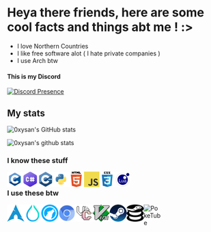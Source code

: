 # Heya there friends, here are some cool facts and things abt me ! :>
- I love Northern Countries
- I like free software alot ( I hate private companies )
- I use Arch btw

#### This is my Discord
[![Discord Presence](https://lanyard.cnrad.dev/api/1015329691290320897)](https://discord.com/users/1015329691290320897)

## My stats
![0xysan's GitHub stats](https://github-readme-stats.vercel.app/api?username=0xysan&theme=monokai&show_icons=true)

![0xysan's github stats](https://github-readme-stats.vercel.app/api/top-langs/?username=0xysan&layout=compact&theme=monokai)

### I know these stuff
<img align="left" alt="C" width="36px" src="https://raw.githubusercontent.com/github/explore/80688e429a7d4ef2fca1e82350fe8e3517d3494d/topics/c/c.png" />
<img align="left" alt="C#" width="36px" src="https://raw.githubusercontent.com/github/explore/80688e429a7d4ef2fca1e82350fe8e3517d3494d/topics/csharp/csharp.png" />
<img align="left" alt="C++" width="36px" src="https://raw.githubusercontent.com/github/explore/80688e429a7d4ef2fca1e82350fe8e3517d3494d/topics/cpp/cpp.png" />
<img align="left" alt="Python" width="36px" src="https://raw.githubusercontent.com/github/explore/80688e429a7d4ef2fca1e82350fe8e3517d3494d/topics/python/python.png" />
<img align="left" alt="HTML" width="36px" src="https://raw.githubusercontent.com/github/explore/80688e429a7d4ef2fca1e82350fe8e3517d3494d/topics/html/html.png" />
<img align="left" alt="JavaScript" width="36px" src="https://raw.githubusercontent.com/github/explore/80688e429a7d4ef2fca1e82350fe8e3517d3494d/topics/javascript/javascript.png" />
<img align="left" alt="CSS" width="36px" src="https://raw.githubusercontent.com/github/explore/80688e429a7d4ef2fca1e82350fe8e3517d3494d/topics/css/css.png" />
<img align="left" alt="CSS" width="36px" src="https://raw.githubusercontent.com/github/explore/80688e429a7d4ef2fca1e82350fe8e3517d3494d/topics/lua/lua.png" />

<font size=1> </font>
### I use these btw


[<img align="left" alt="Arch" width="40px" src="https://raw.githubusercontent.com/0xySan/0xySan/main/imgs/Arch-logo.png" />](https://archlinux.org/)

[<img align="left" alt="Hyprland" width="40px" src="https://raw.githubusercontent.com/0xySan/0xySan/main/imgs/Hyprland-logo.png" />](https://hyprland.org/)

[<img align="left" alt="LibreWolf" width="40px" src="https://raw.githubusercontent.com/0xySan/0xySan/main/imgs/LibreWolf-logo.png" />](https://librewolf.net/)

[<img align="left" alt="Ungoogled Chromium" width="40px" src="https://raw.githubusercontent.com/0xySan/0xySan/main/imgs/Ungoogled-chromium-logo.png" />](https://ungoogled-software.github.io/ungoogled-chromium-binaries/)

[<img align="left" alt="Vencord" width="40px" src="https://raw.githubusercontent.com/0xySan/0xySan/main/imgs/Vencord-logo.png" />](https://vencord.dev/)

[<img align="left" alt="Vim" width="40px" src="https://raw.githubusercontent.com/0xySan/0xySan/main/imgs/Vim-logo.png" />](https://www.vim.org/)

[<img align="left" alt="Steam" width="40px" src="https://raw.githubusercontent.com/0xySan/0xySan/main/imgs/Steam-logo.png" />](https://store.steampowered.com/)

[<img align="left" alt="SteamDB" width="40px" src="https://raw.githubusercontent.com/0xySan/0xySan/main/imgs/Steamdb-logo.png" />](https://steamdb.info/)

[<img align="left" alt="PokeTube" width="40px" src="https://raw.githubusercontent.com/0xySan/0xySan/main/imgs/PokeTube-logo.png" />](https://poketube.fun/)

<!--
**0xySan/0xySan** is a ✨ _special_ ✨ repository because its `README.md` (this file) appears on your GitHub profile.
